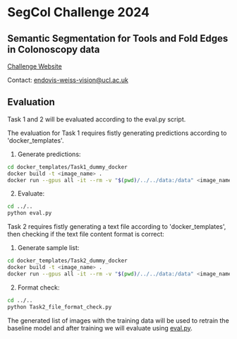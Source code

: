 # SegCol Challenge 2024
## Semantic Segmentation for Tools and Fold Edges in Colonoscopy data

[Challenge Website](https://www.synapse.org/#!Synapse:syn54124209/wiki/626563)

Contact: [endovis-weiss-vision@ucl.ac.uk](endovis-weiss-vision@ucl.ac.uk)



## Evaluation
Task 1 and 2 will be evaluated according to the eval.py script. 

The evaluation for Task 1 requires fistly generating predictions according to 'docker_templates'. 

1. Generate predictions: 

```bash
cd docker_templates/Task1_dummy_docker
docker build -t <image_name> . 
docker run --gpus all -it --rm -v "$(pwd)/../../data:/data" <image_name> /data/input /data/output
```


2. Evaluate:

```bash
cd ../..
python eval.py

```

Task 2 requires fistly generating a text file according to 'docker_templates', then checking if the text file content format is correct:

1. Generate sample list: 

```bash
cd docker_templates/Task2_dummy_docker
docker build -t <image_name> . 
docker run --gpus all -it --rm -v "$(pwd)/../../data:/data" <image_name> /data/input /data/output
```


2. Format check:


```bash
cd ../..
python Task2_file_format_check.py
```

The generated list of images with the training data will be used to retrain the baseline model and after training we will evaluate using [eval.py](eval.py).